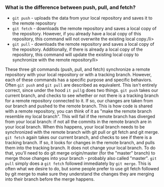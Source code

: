 <h3>What is the difference between push, pull, and fetch?</h3>
<ul>
<li><code>git push</code> - uploads the data from your local repository and saves it to the remote repository</li>
<li><code>git fetch</code> - downloads the remote repository and saves a local copy of the repository. However, if you already have a local copy of this repository, this command will not overwrite the existing local copy./li>
<li><code>git pull</code> - downloads the remote repository and saves a local copy of the repository. Additionally, if there is already a local copy of the repository, this command will update the existing local copy to synchronize with the remote repository/li>
</ul>
<p>These three git commands (push, pull, and fetch) synchronize a remote repository with your local repository or with a tracking branch. However, each of these commands has a specific purpose and specific behaviors. Often <code>git push</code> and <code>git pull</code> are described as equivalent. This isn't entirely correct, since under the hood <code>it pull</code>g does two things. <code>git push</code> takes our current branch, and checks to see whether or not there is a tracking branch for a remote repository connected to it. If so, our changes are taken from our branch and pushed to the remote branch. This is how code is shared with a remote repository, you can think of it as "make the remote branch resemble my local branch". This will fail if the remote branch has diverged from your local branch: if not all the commits in the remote branch are in your local branch. When this happens, your local branch needs to be synchronized with the remote branch with git pull or git fetch and git merge. <code>git fetch</code> again takes our current branch, and checks to see if there is a tracking branch. If so, it looks for changes in the remote branch, and pulls them into the tracking branch. It does not change your local branch. To do that, you'll need to do git merge origin/master (for the "master" branch) to merge those changes into your branch - probably also called "master". <code>git pull</code> simply does a <code>git fetch</code> followed immediately by <code>git merge</code>. This is often what we desire to do, but some people prefer to use git fetch followed by git merge to make sure they understand the changes they are merging into their branch before the merge happens.</p>
